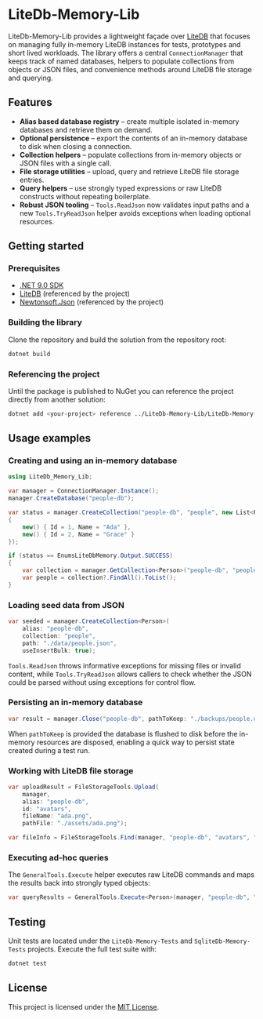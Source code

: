 # LiteDb-Memory-Lib

LiteDb-Memory-Lib provides a lightweight façade over [LiteDB](https://www.litedb.org/) that focuses on managing fully in-memory
LiteDB instances for tests, prototypes and short lived workloads. The library offers a central `ConnectionManager` that keeps track
of named databases, helpers to populate collections from objects or JSON files, and convenience methods around LiteDB file
storage and querying.

## Features

- **Alias based database registry** – create multiple isolated in-memory databases and retrieve them on demand.
- **Optional persistence** – export the contents of an in-memory database to disk when closing a connection.
- **Collection helpers** – populate collections from in-memory objects or JSON files with a single call.
- **File storage utilities** – upload, query and retrieve LiteDB file storage entries.
- **Query helpers** – use strongly typed expressions or raw LiteDB constructs without repeating boilerplate.
- **Robust JSON tooling** – `Tools.ReadJson` now validates input paths and a new `Tools.TryReadJson` helper avoids exceptions when
  loading optional resources.

## Getting started

### Prerequisites

- [.NET 9.0 SDK](https://dotnet.microsoft.com/download)
- [LiteDB](https://www.nuget.org/packages/LiteDB) (referenced by the project)
- [Newtonsoft.Json](https://www.nuget.org/packages/Newtonsoft.Json) (referenced by the project)

### Building the library

Clone the repository and build the solution from the repository root:

```bash
dotnet build
```

### Referencing the project

Until the package is published to NuGet you can reference the project directly from another solution:

```bash
dotnet add <your-project> reference ../LiteDb-Memory-Lib/LiteDb-Memory-Lib/LiteDb-Memory-Lib.csproj
```

## Usage examples

### Creating and using an in-memory database

```csharp
using LiteDb_Memory_Lib;

var manager = ConnectionManager.Instance();
manager.CreateDatabase("people-db");

var status = manager.CreateCollection("people-db", "people", new List<Person>
{
    new() { Id = 1, Name = "Ada" },
    new() { Id = 2, Name = "Grace" }
});

if (status == EnumsLiteDbMemory.Output.SUCCESS)
{
    var collection = manager.GetCollection<Person>("people-db", "people");
    var people = collection?.FindAll().ToList();
}
```

### Loading seed data from JSON

```csharp
var seeded = manager.CreateCollection<Person>(
    alias: "people-db",
    collection: "people",
    path: "./data/people.json",
    useInsertBulk: true);
```

`Tools.ReadJson` throws informative exceptions for missing files or invalid content, while `Tools.TryReadJson` allows callers to
check whether the JSON could be parsed without using exceptions for control flow.

### Persisting an in-memory database

```csharp
var result = manager.Close("people-db", pathToKeep: "./backups/people.db");
```

When `pathToKeep` is provided the database is flushed to disk before the in-memory resources are disposed, enabling a quick way to
persist state created during a test run.

### Working with LiteDB file storage

```csharp
var uploadResult = FileStorageTools.Upload(
    manager,
    alias: "people-db",
    id: "avatars",
    fileName: "ada.png",
    pathFile: "./assets/ada.png");

var fileInfo = FileStorageTools.Find(manager, "people-db", "avatars", "ada.png");
```

### Executing ad-hoc queries

The `GeneralTools.Execute` helper executes raw LiteDB commands and maps the results back into strongly typed objects:

```csharp
var queryResults = GeneralTools.Execute<Person>(manager, "people-db", "SELECT * FROM people WHERE Name = 'Ada'");
```

## Testing

Unit tests are located under the `LiteDb-Memory-Tests` and `SqliteDb-Memory-Tests` projects. Execute the full test suite with:

```bash
dotnet test
```

## License

This project is licensed under the [MIT License](./LICENSE).
